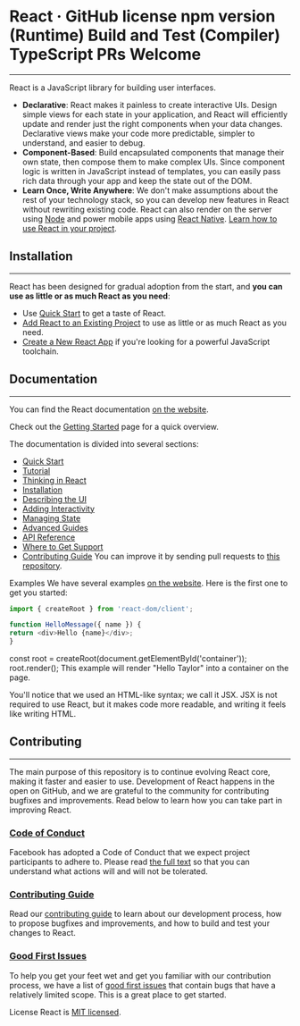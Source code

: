 # React · GitHub license npm version (Runtime) Build and Test (Compiler) TypeScript PRs Welcome

---
React is a JavaScript library for building user interfaces.

- **Declarative**: React makes it painless to create interactive UIs. Design simple views for each state in your application, and React will efficiently update and render just the right components when your data changes. Declarative views make your code more predictable, simpler to understand, and easier to debug.
- **Component-Based**: Build encapsulated components that manage their own state, then compose them to make complex UIs. Since component logic is written in JavaScript instead of templates, you can easily pass rich data through your app and keep the state out of the DOM.
- **Learn Once, Write Anywhere**: We don't make assumptions about the rest of your technology stack, so you can develop new features in React without rewriting existing code. React can also render on the server using [Node](https://nodejs.org/en) and power mobile apps using [React Native](https://reactnative.dev).
[Learn how to use React in your project](https://react.dev/learn).

## Installation

---
React has been designed for gradual adoption from the start, and **you can use as little or as much React as you need**:

- Use [Quick Start](https://react.dev/learn) to get a taste of React.
- [Add React to an Existing Project](https://react.dev/learn/add-react-to-an-existing-project) to use as little or as much React as you need.
- [Create a New React App](https://react.dev/learn/start-a-new-react-project) if you're looking for a powerful JavaScript toolchain.

## Documentation

---
You can find the React documentation [on the website](https://react.dev).

Check out the [Getting Started](https://react.dev/learn) page for a quick overview.

The documentation is divided into several sections:

- [Quick Start](https://react.dev/learn)
- [Tutorial](https://react.dev/learn)
- [Thinking in React](https://react.dev/learn)
- [Installation](https://react.dev/learn)
- [Describing the UI](https://react.dev/learn)
- [Adding Interactivity](https://react.dev/learn)
- [Managing State](https://react.dev/learn)
- [Advanced Guides](https://react.dev/learn)
- [API Reference](https://react.dev/learn)
- [Where to Get Support](https://react.dev/learn)
- [Contributing Guide](https://react.dev/learn)
You can improve it by sending pull requests to [this repository](https://react.dev/learn).

Examples
We have several examples [on the website](https://react.dev/learn). Here is the first one to get you started:

```Javascript
import { createRoot } from 'react-dom/client';

function HelloMessage({ name }) {
return <div>Hello {name}</div>;
}
```

const root = createRoot(document.getElementById('container'));
root.render(<HelloMessage name="Taylor" />);
This example will render "Hello Taylor" into a container on the page.

You'll notice that we used an HTML-like syntax; we call it JSX. JSX is not required to use React, but it makes code more readable, and writing it feels like writing HTML.

## Contributing

---
The main purpose of this repository is to continue evolving React core, making it faster and easier to use. Development of React happens in the open on GitHub, and we are grateful to the community for contributing bugfixes and improvements. Read below to learn how you can take part in improving React.

### [Code of Conduct](https://react.dev/learn)

Facebook has adopted a Code of Conduct that we expect project participants to adhere to. Please read [the full text](https://react.dev/learn) so that you can understand what actions will and will not be tolerated.

### [Contributing Guide](https://react.dev/learn)

Read our [contributing guide](https://react.dev/learn) to learn about our development process, how to propose bugfixes and improvements, and how to build and test your changes to React.

### [Good First Issues](https://react.dev/learn)

To help you get your feet wet and get you familiar with our contribution process, we have a list of [good first issues](https://react.dev/learn) that contain bugs that have a relatively limited scope. This is a great place to get started.

License
React is [MIT licensed](https://github.com/facebook/react/blob/main/LICENSE).
